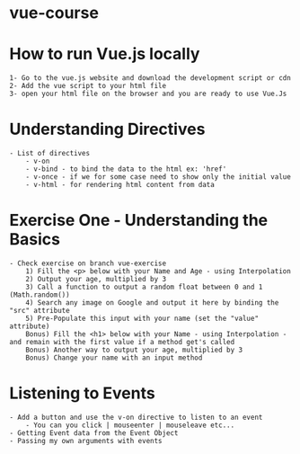 # vue-course

# How to run Vue.js locally

    1- Go to the vue.js website and download the development script or cdn
    2- Add the vue script to your html file 
    3- open your html file on the browser and you are ready to use Vue.Js

# Understanding Directives

    - List of directives 
        - v-on
        - v-bind - to bind the data to the html ex: 'href'
        - v-once - if we for some case need to show only the initial value
        - v-html - for rendering html content from data

# Exercise One - Understanding the Basics

    - Check exercise on branch vue-exercise
        1) Fill the <p> below with your Name and Age - using Interpolation
        2) Output your age, multiplied by 3
        3) Call a function to output a random float between 0 and 1 (Math.random())
        4) Search any image on Google and output it here by binding the "src" attribute
        5) Pre-Populate this input with your name (set the "value" attribute)
        Bonus) Fill the <h1> below with your Name - using Interpolation - and remain with the first value if a method get's called
        Bonus) Another way to output your age, multiplied by 3
        Bonus) Change your name with an input method

# Listening to Events

    - Add a button and use the v-on directive to listen to an event
        - You can you click | mouseenter | mouseleave etc...   
    - Getting Event data from the Event Object  
    - Passing my own arguments with events      